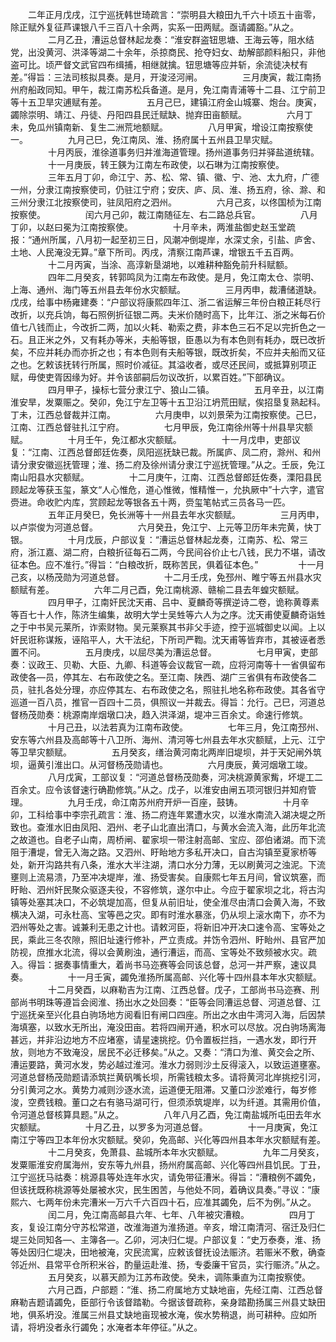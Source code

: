 <!-- { "loadSidebar": true } -->
　　二年正月戊戌，江宁巡抚韩世琦疏言：“崇明县大粮田九千六十顷五十亩零，除正赋外复征芦课银八千三百八十余两，实系一田两赋。亟请蠲豁。”从之。
　　
　　二月乙丑，漕运总督林起龙奏：“淮安群盗钮思塘、王海云等，阻水结党，出没黄河、洪泽等湖二十余年，杀掠商民、抢夺妇女、劫解部颜料船只，非他盗可比。顷严督文武官四布缉捕，相继就擒。钮思塘等应并斩，余流徒决杖有差。”得旨：三法司核拟具奏。是月，开浚泾河闸。
　　
　　三月庚寅，裁江南扬州府船政同知。甲午，裁江南苏松兵备道。是月，免江南青浦等十二县、江宁前卫等十五卫旱灾逋赋有差。
　　
　　五月己巳，建镇江府金山城寨、炮台。庚寅，蠲除崇明、靖江、丹徒、丹阳四县民迁赋缺、抛弃田亩额赋。
　　
　　六月丁未，免瓜州镇南新、复生二洲荒地额赋。
　　
　　八月甲寅，增设江南按察使一。
　　
　　九月己巳，免江南凤、淮、扬府属十五州县卫旱灾赋。
　　
　　十月丙辰，淮徐道事务归并淮海道管理。扬州道事务归并驿盐道统辖。
　　
　　十一月庚辰，转王鍈为江南左布政使，以石琳为江南按察使。
　　
　　三年五月丁卯，命江宁、苏、松、常、镇、徽、宁、池、太九府，广德一州，分隶江南按察使司，仍驻江宁府；安庆、庐、凤、淮、扬五府，徐、滁、和三州分隶江北按察使司，驻凤阳府之泗州。
　　
　　六月己亥，以佟国桢为江南按察使。
　　
　　闰六月己卯，裁江南随征左、右二路总兵官。
　　
　　八月丁卯，以赵曰冕为江南按察使。
　　
　　十月辛未，两淮盐御史赵玉堂疏报：“通州所属，八月初一起至初三日，风潮冲倒堤岸，水深丈余，引盐、庐舍、土地、人民淹没无算。”章下所司。丙戌，清察江南芦课，增银五千五百两。
　　
　　十二月丙寅，当涂、高淳新垦湖地，以难耕种豁免前升科赋额。
　　
　　四年二月癸亥，转郭鸣凤为江南左布政使。是月，免江南太仓、崇明、上海、通州、海门等五州县去年份水灾额赋。
　　
　　三月丙申，裁漕储道缺。戊戌，给事中杨雍建奏：“户部议将康熙四年江、浙二省运解三年份白粮正耗尽行改折，以充兵饷，每石照例折征银二两。夫米价随时高下，比年江、浙之米每石价值七八钱而止，今改折二两，加以火耗、勒索之费，非本色三石不足以完折色之一石。且正米之外，又有耗办等米，夫船等银，臣愚以为有本色则有耗办，既已改折矣，不应并耗办而亦折之也；有本色则有夫船等银，既改折矣，不应并夫船而又征之也。乞敕该抚转行所属，照时价减征。其溢收者，或尽还民间，或抵算别项正赋，毋使吏胥因缘为好。并令该部嗣后勿议改折，以累百姓。”下部确议。
　　
　　四月甲子，操标七营分隶江宁、狼山二镇。
　　
　　五月辛丑，以江南淮安旱，发粟赈之。癸卯，免江宁左卫等十五卫沿江坍荒田赋，俟招垦复熟起科。丁未，江西总督裁并江南。
　　
　　六月庚申，以刘景荣为江南按察使。己巳，江南、江西总督驻扎江宁府。
　　
　　七月甲辰，免江南徐州等十州县旱灾额赋。
　　
　　十月壬午，免江都水灾额赋。
　　
　　十一月戊申，吏部议复：“江南、江西总督郎廷佐奏，凤阳巡抚缺已裁。所属庐、凤二府，滁州、和州请分隶安徽巡抚管理；淮、扬二府及徐州请分隶江宁巡抚管理。”从之。壬辰，免江南山阳县水灾额赋。
　　
　　十二月庚午，江南、江西总督郎廷佐奏，溧阳县民顾起龙等获玉玺，篆文“人心惟危，道心惟微，惟精惟一，允执厥中”十六字，遣官赍进。命收贮内库，赏顾起龙等银各五十两，赍玺笔帖式三员各马一匹。
　　
　　五年正月癸巳，免长洲等十一州县去年水灾额赋。
　　
　　三月丙申，以卢崇俊为河道总督。
　　
　　六月癸丑，免江宁、上元等卫历年未完黄，快丁银。
　　
　　十月戊辰，户部议复：“漕运总督林起龙奏，江南苏、松、常三府，浙江嘉、湖二府，白粮折征每石二两，今民间谷价止七八钱，民力不堪，请改征本色。应不准行。”得旨：“白粮改折，既称苦民，俱着征本色。”
　　
　　十一月己亥，以杨茂勋为河道总督。
　　
　　十二月壬戌，免邳州、睢宁等五州县水灾额赋有差。
　　
　　六年二月己酉，免江南桃源、赣榆二县去年蝗灾额赋。
　　
　　四月甲子，江南奸民沈天甫、吕中、夏麟奇等撰逆诗二卷，诡称黄尊素等百七十人作，陈济生编集，故明大学士吴甡等六人为之序。沈天甫使夏麟奇诣甡之于中书吴元莱所，诈索财物。吴元莱察其书非父手迹，控于巡城御史以闻。上以奸民诳称谋叛，诬陷平人，大干法纪，下所司严鞫。沈天甫等皆弃市，其被诬者悉置不问。
　　
　　五月庚戌，以屈尽美为漕运总督。
　　
　　七月甲寅，吏部奏：议政王、贝勒、大臣、九卿、科道等会议裁官一疏，应将河南等十一省俱留布政使各—员，停其左、右布政使之名。至江南、陕西、湖广三省俱有布政使各二员，驻扎各处分理，亦应停其左、右布政使之名，照驻扎地名称布政使。其各省守巡道一百八员，推官一百四十二员，俱照议一并裁去。得旨：允行。己巳，河道总督杨茂勋奏：桃源南岸烟墩口决，趋入洪泽湖，堤冲三百余丈。命速行修筑。
　　
　　十月己丑，以法若真为江南布政使。
　　
　　七年三月，免江南邳州、安东等六州县及高邮等十八卫所、海州、清河等七州县去年水灾额赋，上元、江宁等卫旱灾额赋。
　　
　　五月癸亥，缮治黄河南北两岸旧堤坝，并于天妃闸外筑坝，逼黄引淮出口。从河督杨茂勋请也。
　　
　　六月庚辰，黄河烟墩工竣。
　　
　　八月戊寅，工部议复：“河道总督杨茂勋奏，河决桃源黄家觜，坏堤工二百余丈。应令该督速行确勘修筑。”从之。戊子，以淮安由闸五项河银归并知府管理。
　　
　　九月壬戌，命江南苏州府开炉一百座，鼓铸。
　　
　　十月辛卯，工科给事中李宗孔疏言：淮、扬二府连年累遭水灾，以淮水南流入湖决堤之所致也。查淮水旧由凤阳、泗州、老子山北直出清口，与黄水会流入海，此历年北流之故道也。自老子山南，周桥闸、翟家坝一带注射高邮、宝应、邵伯诸湖。而下流阻于漕堤，曾无入海之路。又泗州、盱眙地方多私开决口，自古沟镇至夏家桥等处，新开沟路共有八条，淮水大半注湖，清口水分力薄，无以刷黄河之浊泥。下流壅则上流易溃，乃至冲决堤岸，淮、扬受害矣。自康熙七年五月间，曾议筑塞，而盱眙、泗州奸民聚众驱逐夫役，不容修筑，遂尔中止。今应于翟家坝之北，将古沟镇等处塞其决口，不必筑堤加高，但复从前旧址，使全淮尽由清口会黄入海，不致横决入湖，可永杜高、宝等邑之灾。即有时淮水暴涨，仍从坝上滚水南下，亦不为泗州等处之害。诚兼利无患之计也。请敕河臣，将新旧冲开决口速令高、宝等处之民，乘此三冬农隙，照旧址速行修补，严立责成。并饬令泗州、盱眙州、县官严加防视，庶推水北流，得以会黄刷浊，通行漕运，而高、宝等处不致频被水灾。疏入。得旨：据奏事情重大，着尚书马迩赛等会同该总督，总河一并严察，速议具奏。
　　
　　十一月壬寅，蠲免淮扬所属高邮、兴化等十四州县本年水灾额赋。
　　
　　十二月癸酉，以麻勒吉为江南、江西总督。戊子，工部尚书马迩赛、刑部尚书明珠等遵旨会阅淮、扬出水之处回奏：“臣等会同漕运总督、河道总督、江宁巡抚亲至兴化县白驹场地方阅看旧有闸口四座。所出之水由牛湾河入海，后因禁海填塞，以致水无所出，淹没田亩。若将四闸开通，积水可以尽放。况白驹场离海甚远，并非沿边地方不应堵塞，请星速挑挖。仍令置板拦挡，一遇水发，即行开放，则地方不致淹没，居民不必迁移矣。”从之。又奏：“清口为淮、黄交会之所、漕运要路，黄河水发，势必越过淮河。淮水力弱则沙土反得滚入，以致运道壅塞。河道总督杨茂勋题请添筑拦黄矾嘴长坝，所需钱粮太多。请将黄河北岸挑挖引河，分引黄河之水。黄势力减则沙逐水流，运道便无阻滞。又董口沙淤难行，每岁修浚，空费钱粮。董口之右有骆马湖可行，但须添筑堤岸，以为纤道。其需用价值，令河道总督核算具题。”从之。
　　
　　八年八月乙酉，免江南盐城所屯田去年水灾额赋。
　　
　　十月乙丑，以罗多为河道总督。
　　
　　十一月庚寅，免江南江宁等四卫本年份水灾额赋。癸卯，免高邮、兴化等四州县本年水灾额赋有差。
　　
　　十二月癸亥，免萧县、盐城所本年水灾额赋。
　　
　　九年二月癸亥，发粟赈淮安府属海州，安东等九州县，扬州府属高邮、兴化等四州县饥民。丁丑，江宁巡抚马祜奏：桃源县等处连年水灾，请免带征漕米。得旨：“漕粮例不蠲免，但该抚既称桃源等处屡被水灾，民生困苦，与他处不同，着确议具奏。”寻议：“康熙六、七两年份未完漕米一万六千六百四十石，应准其蠲免，后不为例。”从之。
　　
　　闰二月，免江南高邮县六年、七年、八年被灾漕粮。
　　
　　四月丁亥，复设江南分守苏松常道，改淮海道为淮扬道。辛亥，增江南清河、宿迁及归仁堤三处同知各—、主簿各—。乙卯，河决归仁堤。户部议复：“史万泰奏，淮、扬等处因归仁堤决，田地被淹，灾民流寓，应敕该督抚设法赈济。若赈米不敷，确查邻近州、县常平仓所积米谷，酌量运赴淮、扬，专委廉干官员，实行赈济。”从之。
　　
　　五月癸亥，以慕天颜为江苏布政使。癸未，调陈秉直为江南按察使。
　　
　　六月己酉，户部题：“淮、扬二府属地方丈缺地亩，先经江南、江西总督麻勒吉题请蠲免，臣部行令该督踏勒。今据该督疏称，亲身踏勘扬属三州县丈缺田地，俱系坍没。淮属三州县丈缺地亩现被水淹，俟水势稍退，尚可耕种。应如所请，将坍没者永行蠲免；水淹者本年停征。”从之。
　　
